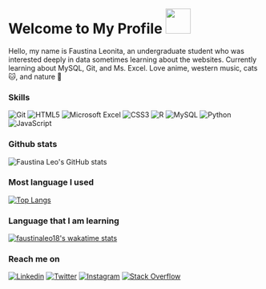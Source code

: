 <!---

- 👋 Hi, I’m @faustinaleo18
- 👀 I’m interested in ...
- 🌱 I’m currently learning ...
- 💞️ I’m looking to collaborate on ...
- 📫 How to reach me ...

faustinaleo18/faustinaleo18 is a ✨ special ✨ repository because its `README.md` (this file) appears on your GitHub profile.
You can click the Preview link to take a look at your changes.
--->

# Welcome to My Profile <img src="https://media.giphy.com/media/xUOwGiewfQAm3tcIA8/giphy.gif" width="50">

Hello, my name is Faustina Leonita, an undergraduate student who was interested deeply in data sometimes learning about the websites. Currently learning about MySQL, Git, and Ms. Excel. Love anime, western music, cats 🐱, and nature 🌱

### Skills
<p>
  <img alt="Git" src="https://img.shields.io/badge/git-%23F05033.svg?style=for-the-badge&logo=git&logoColor=white"/>
  <img alt="HTML5" src="https://img.shields.io/badge/html5-%23E34F26.svg?style=for-the-badge&logo=html5&logoColor=white"/>
  <img alt="Microsoft Excel" src="https://img.shields.io/badge/Microsoft_Excel-217346?style=for-the-badge&logo=microsoft-excel&logoColor=white" />
  <img alt="CSS3" src="https://img.shields.io/badge/css3-%231572B6.svg?style=for-the-badge&logo=css3&logoColor=white"/>
  <img alt="R" src="https://img.shields.io/badge/r-%23276DC3.svg?style=for-the-badge&logo=r&logoColor=white"/>
  <img alt="MySQL" src="https://img.shields.io/badge/mysql-%2300f.svg?style=for-the-badge&logo=mysql&logoColor=white"/>
  <img alt="Python" src="https://img.shields.io/badge/python-%2314354C.svg?style=for-the-badge&logo=python&logoColor=white"/>
  <img alt="JavaScript" src="https://img.shields.io/badge/javascript-%23323330.svg?style=for-the-badge&logo=javascript&logoColor=%23F7DF1E"/>
</p>

### Github stats
![Faustina Leo's GitHub stats](https://github-readme-stats.vercel.app/api?username=faustinaleo18&show_icons=true&theme=tokyonight)

### Most language I used
[![Top Langs](https://github-readme-stats.vercel.app/api/top-langs/?username=faustinaleo18&show_icons=true&theme=tokyonight)](https://github.com/faustinaleo18/github-readme-stats)

### Language that I am learning
[![faustinaleo18's wakatime stats](https://github-readme-stats.vercel.app/api/wakatime?username=faustinaleo18&theme=tokyonight)](https://github.com/faustinaleo18/github-readme-stats)

### Reach me on
[![Linkedin][1.1]][1] [![Twitter][1.2]][2] [![Instagram][1.3]][3] [![Stack Overflow][1.4]][4]

[1.1]: https://img.icons8.com/fluent/50/000000/linkedin.png
[1.2]: https://img.icons8.com/fluent/50/000000/twitter.png
[1.3]: https://img.icons8.com/fluent/50/000000/instagram-new.png
[1.4]: https://img.icons8.com/color/50/000000/stackoverflow.png

[1]: https://www.linkedin.com/in/faustina-leonita/
[2]: https://twitter.com/leo_faustina
[3]: https://www.instagram.com/leonita.faustin/
[4]: https://stackoverflow.com/users/15504678/faustina-leonita
